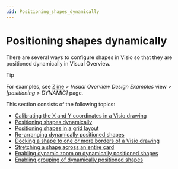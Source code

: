 ```yaml
---
uid: Positioning_shapes_dynamically
---
```


# Positioning shapes dynamically

There are several ways to configure shapes in Visio so that they are positioned dynamically in Visual Overview.

> [!TIP]
> For examples, see [Ziine](xref:ZiineDemoSystem) > *Visual Overview Design Examples* view > *[positioning > DYNAMIC]* page.

This section consists of the following topics:

- [Calibrating the X and Y coordinates in a Visio drawing](xref:Calibrating_the_X_and_Y_coordinates_in_a_Visio_drawing)
- [Positioning shapes dynamically](xref:Positioning_shapes_dynamically1#positioning-shapes-dynamically)
- [Positioning shapes in a grid layout](xref:Positioning_shapes_in_a_grid_layout)
- [Re-arranging dynamically positioned shapes](xref:Re-arranging_dynamically_positioned_shapes#re-arranging-dynamically-positioned-shapes)
- [Docking a shape to one or more borders of a Visio drawing](xref:Docking_a_shape_to_one_or_more_borders_of_a_Visio_drawing)
- [Stretching a shape across an entire card](xref:Stretching_a_shape_across_an_entire_card)
- [Enabling dynamic zoom on dynamically positioned shapes](xref:Enabling_dynamic_zoom_on_dynamically_positioned_shapes)
- [Enabling grouping of dynamically positioned shapes](xref:Enabling_grouping_of_dynamically_positioned_shapes)
